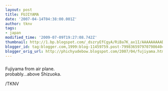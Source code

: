 ```yaml
---
layout: post
title: FUJIYAMA
date: '2007-04-14T04:38:00.001Z'
author: tknv
tags:
- japan
modified_time: '2009-07-09T19:27:08.742Z'
thumbnail: http://1.bp.blogspot.com/_dszryEfCgyA/RiBa7K_ax1I/AAAAAAAAADs/vsqyY5GqGgc/s72-c/DSC07908.JPG
blogger_id: tag:blogger.com,1999:blog-11459759.post-7998365979707986404
blogger_orig_url: http://phichyudebow.blogspot.com/2007/04/fujiyama.html
---
```


<a onblur="try {parent.deselectBloggerImageGracefully();} catch(e) {}" href="http://1.bp.blogspot.com/_dszryEfCgyA/RiBa7K_ax1I/AAAAAAAAADs/vsqyY5GqGgc/s1600-h/DSC07908.JPG"><img style="margin: 0px auto 10px; display: block; text-align: center; cursor: pointer;" src="http://1.bp.blogspot.com/_dszryEfCgyA/RiBa7K_ax1I/AAAAAAAAADs/vsqyY5GqGgc/s400/DSC07908.JPG" alt="" id="BLOGGER_PHOTO_ID_5053138754518828882" border="0" /></a>Fujiyama from air plane.<br />probably...above Shizuoka.<div class="blogger-post-footer">/TKNV</div>